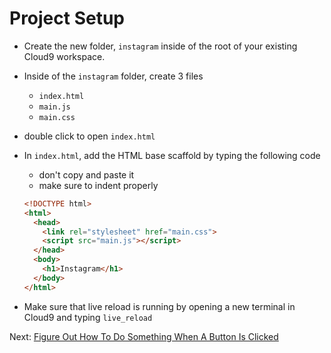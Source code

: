 # Project Setup

- Create the new folder, `instagram` inside of the root of your existing Cloud9 workspace.
- Inside of the `instagram` folder, create 3 files
  - `index.html`
  - `main.js`
  - `main.css`
- double click to open `index.html`
- In `index.html`, add the HTML base scaffold by typing the following code 
  - don't copy and paste it
  - make sure to indent properly
  ```html
  <!DOCTYPE html>
  <html>
    <head>
      <link rel="stylesheet" href="main.css">
      <script src="main.js"></script>
    </head>
    <body>
      <h1>Instagram</h1>
    </body>
  </html>
  ```

- Make sure that live reload is running by opening a new terminal in Cloud9 and typing `live_reload`

Next: [Figure Out How To Do Something When A Button Is Clicked](button_clicked.md)